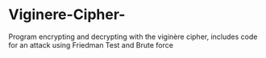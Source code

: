 # Viginere-Cipher-
Program encrypting and decrypting with the viginère cipher, includes code for an attack using Friedman Test and Brute force
